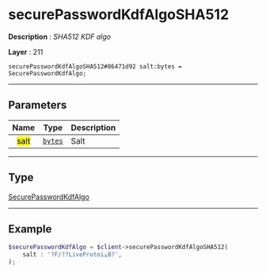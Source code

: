 # securePasswordKdfAlgoSHA512

**Description** : *SHA512 KDF algo*

**Layer** : 211

```tl
securePasswordKdfAlgoSHA512#86471d92 salt:bytes = SecurePasswordKdfAlgo;
```

---

## Parameters

| Name | Type | Description |
| :---: | :---: | :--- |
| <mark>salt</mark> | [`bytes`](type/bytes) | Salt |

---

## Type

[SecurePasswordKdfAlgo](type/SecurePasswordKdfAlgo)

---

## Example

```php
$securePasswordKdfAlgo = $client->securePasswordKdfAlgoSHA512(
	salt : '?F/??LiveProtoiܔB?',
);
```